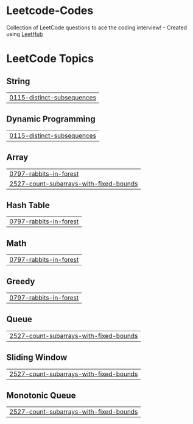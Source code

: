# Leetcode-Codes
Collection of LeetCode questions to ace the coding interview! - Created using [LeetHub](https://github.com/QasimWani/LeetHub)

<!---LeetCode Topics Start-->
# LeetCode Topics
## String
|  |
| ------- |
| [0115-distinct-subsequences](https://github.com/sids278/Leetcode-Codes/tree/master/0115-distinct-subsequences) |
## Dynamic Programming
|  |
| ------- |
| [0115-distinct-subsequences](https://github.com/sids278/Leetcode-Codes/tree/master/0115-distinct-subsequences) |
## Array
|  |
| ------- |
| [0797-rabbits-in-forest](https://github.com/sids278/Leetcode-Codes/tree/master/0797-rabbits-in-forest) |
| [2527-count-subarrays-with-fixed-bounds](https://github.com/sids278/Leetcode-Codes/tree/master/2527-count-subarrays-with-fixed-bounds) |
## Hash Table
|  |
| ------- |
| [0797-rabbits-in-forest](https://github.com/sids278/Leetcode-Codes/tree/master/0797-rabbits-in-forest) |
## Math
|  |
| ------- |
| [0797-rabbits-in-forest](https://github.com/sids278/Leetcode-Codes/tree/master/0797-rabbits-in-forest) |
## Greedy
|  |
| ------- |
| [0797-rabbits-in-forest](https://github.com/sids278/Leetcode-Codes/tree/master/0797-rabbits-in-forest) |
## Queue
|  |
| ------- |
| [2527-count-subarrays-with-fixed-bounds](https://github.com/sids278/Leetcode-Codes/tree/master/2527-count-subarrays-with-fixed-bounds) |
## Sliding Window
|  |
| ------- |
| [2527-count-subarrays-with-fixed-bounds](https://github.com/sids278/Leetcode-Codes/tree/master/2527-count-subarrays-with-fixed-bounds) |
## Monotonic Queue
|  |
| ------- |
| [2527-count-subarrays-with-fixed-bounds](https://github.com/sids278/Leetcode-Codes/tree/master/2527-count-subarrays-with-fixed-bounds) |
<!---LeetCode Topics End-->
